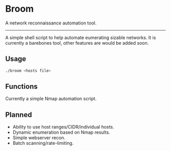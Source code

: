 # Broom
A network reconnaissance automation tool.

---

A simple shell script to help automate eumerating sizable networks.
It is currently  a barebones tool, other features are would be added soon.

## Usage
```bash 
./broom <hosts file>
```
## Functions

Currently a simple Nmap automation script.

## Planned 

- Ability to use host ranges/CIDR/individual hosts.
- Dynamic enumeration based on Nmap results.
- Simple webserver recon.
- Batch scanning/rate-limiting.
